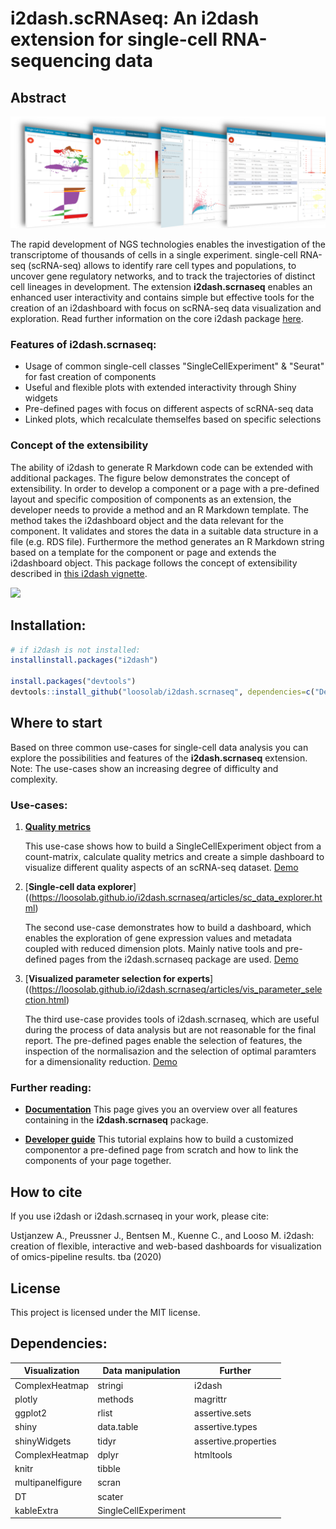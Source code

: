 # **i2dash.scRNAseq**: An i2dash extension for single-cell RNA-sequencing data 

## Abstract

![](man/figures/i2dash_header.png)

The rapid development of NGS technologies enables the investigation of the transcriptome of thousands of cells in a single experiment. single-cell RNA-seq (scRNA-seq) allows to identify rare cell types and populations, to uncover gene regulatory networks, and to track the trajectories of distinct cell lineages in development. The extension **i2dash.scrnaseq** enables an enhanced user interactivity and contains simple but effective tools for the creation of an i2dashboard with focus on scRNA-seq data visualization and exploration. Read further information on the core i2dash package [here](https://loosolab.github.io/i2dash/). 

### Features of **i2dash.scrnaseq**:

- Usage of common single-cell classes "SingleCellExperiment" & "Seurat" for fast creation of components
- Useful and flexible plots with extended interactivity through Shiny widgets
- Pre-defined pages with focus on different aspects of scRNA-seq data
- Linked plots, which recalculate themselfes based on specific selections

### Concept of the extensibility

The ability of i2dash to generate R Markdown code can be extended with additional packages. The figure below demonstrates the concept of extensibility. In order to develop a component or a page with a pre-defined layout and specific composition of components as an extension, the developer needs to provide a method and an R Markdown template. The method takes the i2dashboard object and the data relevant for the component. It validates and stores the data in a suitable data structure in a file (e.g. RDS file). Furthermore the method generates an R Markdown string based on a template for the component or page and extends the i2dashboard object. This package follows the concept of extensibility described in [this i2dash vignette](https://loosolab.github.io/i2dash/articles/i2dash-extension.html). 

![](https://gitlab.gwdg.de/loosolab/software/i2dash/-/raw/master/vignettes/images/concept1.png)


## Installation:

```r
# if i2dash is not installed:
installinstall.packages("i2dash")

install.packages("devtools")
devtools::install_github("loosolab/i2dash.scrnaseq", dependencies=c("Depends", "Imports", "LinkingTo"))
```

## Where to start

Based on three common use-cases for single-cell data analysis you can explore the possibilities and features of the **i2dash.scrnaseq** extension. Note: The use-cases show an increasing degree of difficulty and complexity.

### Use-cases:

1. [**Quality metrics**](https://loosolab.github.io/i2dash.scrnaseq/articles/Quality_metrics.html)

   This use-case shows how to build a SingleCellExperiment object from a count-matrix, calculate quality metrics and create a simple dashboard to visualize different quality aspects of an scRNA-seq dataset. [Demo](https://mpibn.mampok.ingress.rancher.computational.bio/use-case-1/i2dash/)

2. [**Single-cell data explorer**]((https://loosolab.github.io/i2dash.scrnaseq/articles/sc_data_explorer.html)

   The second use-case demonstrates how to build a dashboard, which enables the exploration of gene expression values and metadata coupled with reduced dimension plots. Mainly native tools and pre-defined pages from the i2dash.scrnaseq package are used. [Demo](https://mpibn.mampok.ingress.rancher.computational.bio/use-case-2/i2dash/)

3. [**Visualized parameter selection for experts**]((https://loosolab.github.io/i2dash.scrnaseq/articles/vis_parameter_selection.html)

   The third use-case provides tools of i2dash.scrnaseq, which are useful during the process of data analysis but are not reasonable for the final report. The pre-defined pages enable the selection of features, the inspection of the normalisazion and the selection of optimal paramters for a dimensionality reduction. [Demo](https://mpibn.mampok.ingress.rancher.computational.bio/use-case-3/i2dash/)

### Further reading:

- [**Documentation**](https://loosolab.github.io/i2dash.scrnaseq/articles/articles/Documentation.html) This page gives you an overview over all features containing in the **i2dash.scrnaseq** package.

- [**Developer guide**](https://loosolab.github.io/i2dash.scrnaseq/articles/articles/Developer_guide.html) This tutorial explains how to build a customized componentor a pre-defined page from scratch and how to link the components of your page together.


## How to cite
If you use i2dash or i2dash.scrnaseq in your work, please cite:

Ustjanzew A., Preussner J., Bentsen M., Kuenne C., and Looso M. i2dash: creation of flexible, interactive and web-based dashboards for visualization of omics-pipeline results. tba (2020)


## License
This project is licensed under the MIT license.


## Dependencies:
| Visualization  |  Data manipulation | Further  |
|---|---|---|
| ComplexHeatmap    | stringi  | i2dash  |
| plotly            | methods  | magrittr  |
| ggplot2           | rlist  | assertive.sets  |
| shiny             | data.table  | assertive.types  |
| shinyWidgets      | tidyr  | assertive.properties  |
| ComplexHeatmap    | dplyr  | htmltools  |
| knitr             | tibble  |   |
| multipanelfigure  | scran  |   |
| DT                | scater  |   |
| kableExtra        | SingleCellExperiment  |   |
